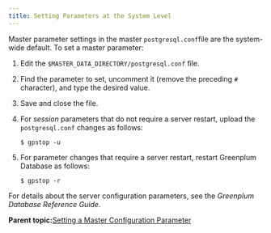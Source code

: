 ```yaml
---
title: Setting Parameters at the System Level 
---
```


Master parameter settings in the master `postgresql.conf`file are the system-wide default. To set a master parameter:

1.  Edit the `$MASTER_DATA_DIRECTORY/postgresql.conf` file.
2.  Find the parameter to set, uncomment it \(remove the preceding `#` character\), and type the desired value.
3.  Save and close the file.
4.  For *session* parameters that do not require a server restart, upload the `postgresql.conf` changes as follows:

    ```
    $ gpstop -u
    ```

5.  For parameter changes that require a server restart, restart Greenplum Database as follows:

    ```
    $ gpstop -r
    ```


For details about the server configuration parameters, see the *Greenplum Database Reference Guide*.

**Parent topic:**[Setting a Master Configuration Parameter](../topics/g-setting-a-master-configuration-parameter.html)

